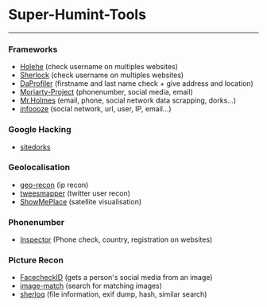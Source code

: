# Super-Humint-Tools

---

### Frameworks

- [Holehe](https://github.com/megadose/holehe) (check username on multiples websites)
- [Sherlock](https://github.com/sherlock-project/sherlock) (check username on multiples websites)
- [DaProfiler](https://github.com/daprofiler/Daprofiler) (firstname and last name check + give address and location)
- [Moriarty-Project](https://github.com/AzizKpln/Moriarty-Project) (phonenumber, social media, email)
- [Mr.Holmes](https://github.com/Lucksi/Mr.Holmes) (email, phone, social network data scrapping, dorks...)
- [infoooze](https://github.com/devXprite/infoooze) (social network, url, user, IP, email...)

### Google Hacking

- [sitedorks](https://github.com/Zarcolio/sitedorks)

### Geolocalisation

- [geo-recon](https://github.com/radioactivetobi/geo-recon) (ip recon)
- [tweesmapper](https://github.com/r3mlab/tweetsmapper) (twitter user recon)
- [ShowMePlace](https://github.com/OSINT-mindset/ShowMePlace) (satellite visualisation)

### Phonenumber

- [Inspector](https://github.com/N0rz3/Inspector) (Phone check, country, registration on websites)

### Picture Recon

- [FacecheckID](https://facecheck.id/) (gets a person's social media from an image)
- [image-match](https://github.com/rhsimplex/image-match) (search for matching images)
- [sherloq](https://github.com/GuidoBartoli/sherloq) (file information, exif dump, hash, similar search)
